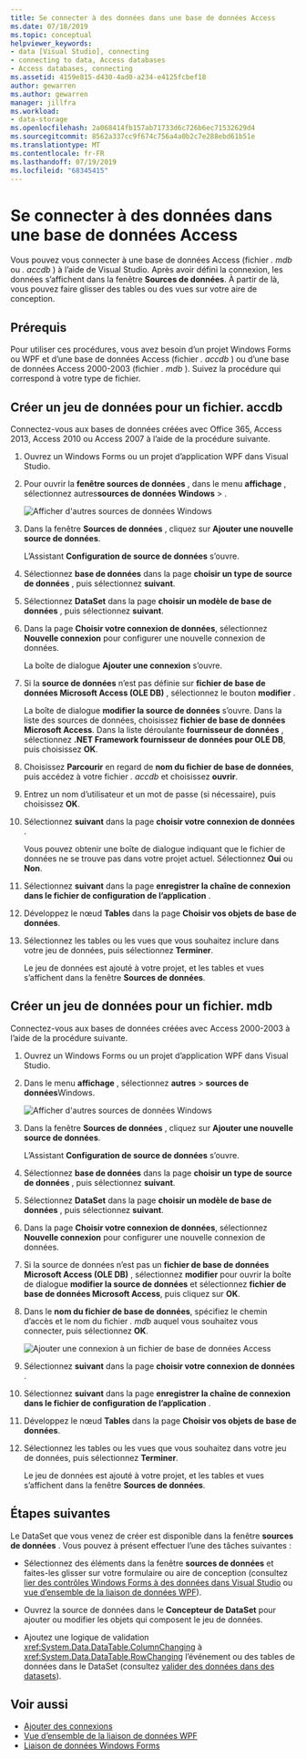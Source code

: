 ```yaml
---
title: Se connecter à des données dans une base de données Access
ms.date: 07/18/2019
ms.topic: conceptual
helpviewer_keywords:
- data [Visual Studio], connecting
- connecting to data, Access databases
- Access databases, connecting
ms.assetid: 4159e815-d430-4ad0-a234-e4125fcbef18
author: gewarren
ms.author: gewarren
manager: jillfra
ms.workload:
- data-storage
ms.openlocfilehash: 2a068414fb157ab71733d6c726b6ec71532629d4
ms.sourcegitcommit: 8562a337cc9f674c756a4a0b2c7e288ebd61b51e
ms.translationtype: MT
ms.contentlocale: fr-FR
ms.lasthandoff: 07/19/2019
ms.locfileid: "68345415"
---
```

# <a name="connect-to-data-in-an-access-database"></a>Se connecter à des données dans une base de données Access

Vous pouvez vous connecter à une base de données Access (fichier *. mdb* ou *. accdb* ) à l’aide de Visual Studio. Après avoir défini la connexion, les données s’affichent dans la fenêtre **Sources de données**. À partir de là, vous pouvez faire glisser des tables ou des vues sur votre aire de conception.

## <a name="prerequisites"></a>Prérequis

Pour utiliser ces procédures, vous avez besoin d’un projet Windows Forms ou WPF et d’une base de données Access (fichier *. accdb* ) ou d’une base de données Access 2000-2003 (fichier *. mdb* ). Suivez la procédure qui correspond à votre type de fichier.

## <a name="create-a-dataset-for-an-accdb-file"></a>Créer un jeu de données pour un fichier. accdb

Connectez-vous aux bases de données créées avec Office 365, Access 2013, Access 2010 ou Access 2007 à l’aide de la procédure suivante.

1. Ouvrez un Windows Forms ou un projet d’application WPF dans Visual Studio.

2. Pour ouvrir la **fenêtre sources de données** , dans le menu **affichage** , sélectionnez autres**sources de données** **Windows** > .

   ![Afficher d'autres sources de données Windows](../data-tools/media/viewdatasources.png)

3. Dans la fenêtre **Sources de données** , cliquez sur **Ajouter une nouvelle source de données**.

   L’Assistant **Configuration de source de données** s’ouvre.

4. Sélectionnez **base de données** dans la page **choisir un type de source de données** , puis sélectionnez **suivant**.

5. Sélectionnez **DataSet** dans la page **choisir un modèle de base de données** , puis sélectionnez **suivant**.

6. Dans la page **Choisir votre connexion de données**, sélectionnez **Nouvelle connexion** pour configurer une nouvelle connexion de données.

   La boîte de dialogue **Ajouter une connexion** s’ouvre.

7. Si la **source de données** n’est pas définie sur **fichier de base de données Microsoft Access (OLE DB)** , sélectionnez le bouton **modifier** .

   La boîte de dialogue **modifier la source de données** s’ouvre. Dans la liste des sources de données, choisissez **fichier de base de données Microsoft Access**. Dans la liste déroulante **fournisseur de données** , sélectionnez **.NET Framework fournisseur de données pour OLE DB**, puis choisissez **OK**.

8. Choisissez **Parcourir** en regard de **nom du fichier de base de données**, puis accédez à votre fichier *. accdb* et choisissez **ouvrir**.

9. Entrez un nom d’utilisateur et un mot de passe (si nécessaire), puis choisissez **OK**.

10. Sélectionnez **suivant** dans la page **choisir votre connexion de données** .

    Vous pouvez obtenir une boîte de dialogue indiquant que le fichier de données ne se trouve pas dans votre projet actuel. Sélectionnez **Oui** ou **Non**.

11. Sélectionnez **suivant** dans la page **enregistrer la chaîne de connexion dans le fichier de configuration de l’application** .

12. Développez le nœud **Tables** dans la page **Choisir vos objets de base de données**.

13. Sélectionnez les tables ou les vues que vous souhaitez inclure dans votre jeu de données, puis sélectionnez **Terminer**.

    Le jeu de données est ajouté à votre projet, et les tables et vues s’affichent dans la fenêtre **Sources de données**.

## <a name="create-a-dataset-for-an-mdb-file"></a>Créer un jeu de données pour un fichier. mdb

Connectez-vous aux bases de données créées avec Access 2000-2003 à l’aide de la procédure suivante.

1. Ouvrez un Windows Forms ou un projet d’application WPF dans Visual Studio.

2. Dans le menu **affichage** , sélectionnez **autres** > **sources de données**Windows.

   ![Afficher d'autres sources de données Windows](../data-tools/media/viewdatasources.png)

3. Dans la fenêtre **Sources de données** , cliquez sur **Ajouter une nouvelle source de données**.

    L’Assistant **Configuration de source de données** s’ouvre.

4. Sélectionnez **base de données** dans la page **choisir un type de source de données** , puis sélectionnez **suivant**.

5. Sélectionnez **DataSet** dans la page **choisir un modèle de base de données** , puis sélectionnez **suivant**.

6. Dans la page **Choisir votre connexion de données**, sélectionnez **Nouvelle connexion** pour configurer une nouvelle connexion de données.

7. Si la source de données n’est pas un **fichier de base de données Microsoft Access (OLE DB)** , sélectionnez **modifier** pour ouvrir la boîte de dialogue **modifier la source de données** et sélectionnez **fichier de base de données Microsoft Access**, puis cliquez sur **OK**.

8. Dans le **nom du fichier de base de données**, spécifiez le chemin d’accès et le nom du fichier *. mdb* auquel vous souhaitez vous connecter, puis sélectionnez **OK**.

   ![Ajouter une connexion à un fichier de base de données Access](../data-tools/media/add-connection-access-db.png)

9. Sélectionnez **suivant** dans la page **choisir votre connexion de données** .

10. Sélectionnez **suivant** dans la page **enregistrer la chaîne de connexion dans le fichier de configuration de l’application** .

11. Développez le nœud **Tables** dans la page **Choisir vos objets de base de données**.

12. Sélectionnez les tables ou les vues que vous souhaitez dans votre jeu de données, puis sélectionnez **Terminer**.

    Le jeu de données est ajouté à votre projet, et les tables et vues s’affichent dans la fenêtre **Sources de données**.

## <a name="next-steps"></a>Étapes suivantes

Le DataSet que vous venez de créer est disponible dans la fenêtre **sources de données** . Vous pouvez à présent effectuer l’une des tâches suivantes :

- Sélectionnez des éléments dans la fenêtre **sources de données** et faites-les glisser sur votre formulaire ou aire de conception (consultez [lier des contrôles Windows Forms à des données dans Visual Studio](../data-tools/bind-windows-forms-controls-to-data-in-visual-studio.md) ou [vue d’ensemble de la liaison de données WPF](/dotnet/framework/wpf/data/data-binding-overview)).

- Ouvrez la source de données dans le **Concepteur de DataSet** pour ajouter ou modifier les objets qui composent le jeu de données.

- Ajoutez une logique de validation <xref:System.Data.DataTable.ColumnChanging> à <xref:System.Data.DataTable.RowChanging> l’événement ou des tables de données dans le DataSet (consultez [valider des données dans des datasets](../data-tools/validate-data-in-datasets.md)).

## <a name="see-also"></a>Voir aussi

- [Ajouter des connexions](../data-tools/add-new-connections.md)
- [Vue d’ensemble de la liaison de données WPF](/dotnet/framework/wpf/data/data-binding-overview)
- [Liaison de données Windows Forms](/dotnet/framework/winforms/data-binding-and-windows-forms)
